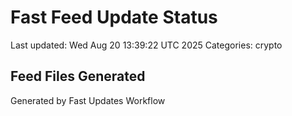 # Fast Feed Update Status
Last updated: Wed Aug 20 13:39:22 UTC 2025
Categories: crypto

## Feed Files Generated

Generated by Fast Updates Workflow
